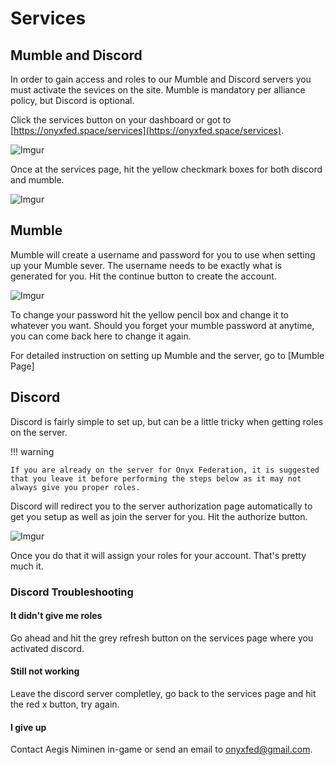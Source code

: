 # Services

## Mumble and Discord

In order to gain access and roles to our Mumble and Discord servers you must activate the sevices on the site. Mumble is mandatory per alliance policy, but Discord is optional.

Click the services button on your dashboard or got to [https://onyxfed.space/services](https://onyxfed.space/services).

![Imgur](https://i.imgur.com/avX59PH.png)

Once at the services page, hit the yellow checkmark boxes for both discord and mumble.

![Imgur](https://i.imgur.com/j3HLv6J.png)

## Mumble

Mumble will create a username and password for you to use when setting up your Mumble sever. The username needs to be exactly what is generated for you. Hit the continue button to create the account.

![Imgur](https://i.imgur.com/Laf6QBi.png)

To change your password hit the yellow pencil box and change it to whatever you want. Should you forget your mumble password at anytime, you can come back here to change it again.

For detailed instruction on setting up Mumble and the server, go to [Mumble Page]

## Discord

Discord is fairly simple to set up, but can be a little tricky when getting roles on the server.

!!! warning

    If you are already on the server for Onyx Federation, it is suggested that you leave it before performing the steps below as it may not always give you proper roles.

Discord will redirect you to the server authorization page automatically to get you setup as well as join the server for you. Hit the authorize button.

![Imgur](https://i.imgur.com/RTWnDqJ.png)

Once you do that it will assign your roles for your account. That's pretty much it.

### Discord Troubleshooting

#### It didn't give me roles

Go ahead and hit the grey refresh button on the services page where you activated discord.

#### Still not working

Leave the discord server completley, go back to the services page and hit the red x button, try again.

#### I give up

Contact Aegis Niminen in-game or send an email to onyxfed@gmail.com.
